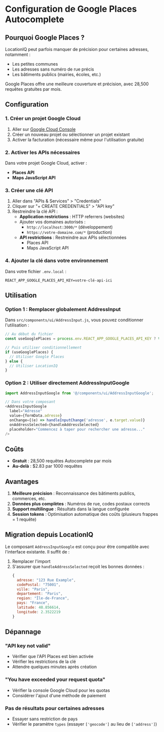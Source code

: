 # Configuration de Google Places Autocomplete

## Pourquoi Google Places ?

LocationIQ peut parfois manquer de précision pour certaines adresses, notamment :
- Les petites communes
- Les adresses sans numéro de rue précis
- Les bâtiments publics (mairies, écoles, etc.)

Google Places offre une meilleure couverture et précision, avec 28,500 requêtes gratuites par mois.

## Configuration

### 1. Créer un projet Google Cloud

1. Aller sur [Google Cloud Console](https://console.cloud.google.com/)
2. Créer un nouveau projet ou sélectionner un projet existant
3. Activer la facturation (nécessaire même pour l'utilisation gratuite)

### 2. Activer les APIs nécessaires

Dans votre projet Google Cloud, activer :
- **Places API**
- **Maps JavaScript API**

### 3. Créer une clé API

1. Aller dans "APIs & Services" > "Credentials"
2. Cliquer sur "+ CREATE CREDENTIALS" > "API key"
3. Restreindre la clé API :
   - **Application restrictions** : HTTP referrers (websites)
   - Ajouter vos domaines autorisés :
     - `http://localhost:3000/*` (développement)
     - `https://votre-domaine.com/*` (production)
   - **API restrictions** : Restreindre aux APIs sélectionnées
     - Places API
     - Maps JavaScript API

### 4. Ajouter la clé dans votre environnement

Dans votre fichier `.env.local` :
```
REACT_APP_GOOGLE_PLACES_API_KEY=votre-clé-api-ici
```

## Utilisation

### Option 1 : Remplacer globalement AddressInput

Dans `src/components/ui/AddressInput.js`, vous pouvez conditionner l'utilisation :

```javascript
// Au début du fichier
const useGooglePlaces = process.env.REACT_APP_GOOGLE_PLACES_API_KEY ? true : false;

// Puis utiliser conditionnellement
if (useGooglePlaces) {
  // Utiliser Google Places
} else {
  // Utiliser LocationIQ
}
```

### Option 2 : Utiliser directement AddressInputGoogle

```javascript
import AddressInputGoogle from '@/components/ui/AddressInputGoogle';

// Dans votre composant
<AddressInputGoogle
  label="Adresse"
  value={formData.adresse}
  onChange={(e) => handleInputChange('adresse', e.target.value)}
  onAddressSelected={handleAddressSelected}
  placeholder="Commencez à taper pour rechercher une adresse..."
/>
```

## Coûts

- **Gratuit** : 28,500 requêtes Autocomplete par mois
- **Au-delà** : $2.83 par 1000 requêtes

## Avantages

1. **Meilleure précision** : Reconnaissance des bâtiments publics, commerces, etc.
2. **Données plus complètes** : Numéros de rue, codes postaux corrects
3. **Support multilingue** : Résultats dans la langue configurée
4. **Session tokens** : Optimisation automatique des coûts (plusieurs frappes = 1 requête)

## Migration depuis LocationIQ

Le composant `AddressInputGoogle` est conçu pour être compatible avec l'interface existante. Il suffit de :

1. Remplacer l'import
2. S'assurer que `handleAddressSelected` reçoit les bonnes données :
   ```javascript
   {
     adresse: "123 Rue Example",
     codePostal: "75001",
     ville: "Paris",
     departement: "Paris",
     region: "Île-de-France",
     pays: "France",
     latitude: 48.856614,
     longitude: 2.3522219
   }
   ```

## Dépannage

### "API key not valid"
- Vérifier que l'API Places est bien activée
- Vérifier les restrictions de la clé
- Attendre quelques minutes après création

### "You have exceeded your request quota"
- Vérifier la console Google Cloud pour les quotas
- Considérer l'ajout d'une méthode de paiement

### Pas de résultats pour certaines adresses
- Essayer sans restriction de pays
- Vérifier le paramètre `types` (essayer `['geocode']` au lieu de `['address']`)